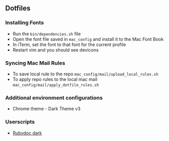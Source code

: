 ## Dotfiles

### Installing Fonts
* Run the `bin/dependencies.sh` file
* Open the font file saved in `mac_config` and install it to the Mac Font Book
* In iTerm, set the font to that font for the current profile
* Restart vim and you should see devicons

### Syncing Mac Mail Rules
* To save local rule to the repo `mac_config/mail/upload_local_rules.sh`
* To apply repo rules to the local mac mail `mac_config/mail/apply_dotfile_rules.sh`

### Additional environment configurations
* Chrome theme - Dark Theme v3

### Userscripts
- [Rubydoc dark](https://userstyles.org/styles/145687/dark-rubydoc-info)
